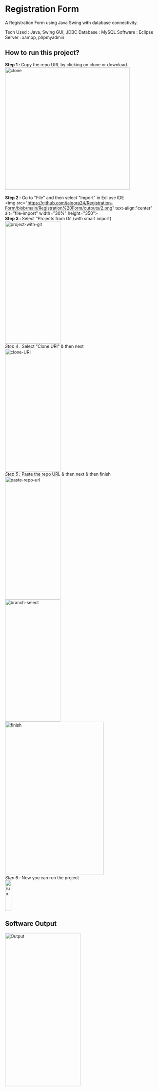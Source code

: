 # Registration Form
A Registration Form using Java Swing with database connectivity.

Tech Used : Java, Swing GUI, JDBC
Database : MySQL
Software : Eclipse
Server : xampp, phpmyadmin

## How to run this project?

**Step 1 :** Copy the repo URL by clicking on clone or download.<br>
<img src="https://github.com/jaigora24/Registration-Form/blob/main/Registration%20Form/outputs/1.PNG" alt="clone" width="90%" height="400"><br><br>
**Step 2 :**  Go to "File" and then select "Import" in Eclipse IDE<br>
<img src="https://github.com/jaigora24/Registration-Form/blob/main/Registration%20Form/outputs/2.png" text-align:"center" alt="file-import" width="30%" height="350"><br>
**Step 3 :** Select "Projects from Git (with smart import)<br>
<img src="https://github.com/jaigora24/Registration-Form/blob/main/Registration%20Form/outputs/3.PNG" alt="project-with-git" width="60%" height="400"><br>
*Step 4 :* Select "Clone URI" & then next<br>
<img src="https://github.com/jaigora24/Registration-Form/blob/main/Registration%20Form/outputs/4.PNG" alt="clone-URI" width="60%" height="400"><br>
*Step 5 :* Paste the repo URL & then next & then finish<br>
<img src="https://github.com/jaigora24/Registration-Form/blob/main/Registration%20Form/outputs/5.PNG" alt="paste-repo-url" width="60%" height="400"><br>
<img src="https://github.com/jaigora24/Registration-Form/blob/main/Registration%20Form/outputs/6.PNG" alt="branch-select" width="60%" height="400"><br>
<img src="https://github.com/jaigora24/Registration-Form/blob/main/Registration%20Form/outputs/7.PNG" alt="finish" width="80%" height="500"><br>
*Step 6 :* Now you can run the project<br>
<img src="https://github.com/jaigora24/Registration-Form/blob/main/Registration%20Form/outputs/8.PNG" alt="run" width="20%" height="100"><br>

## Software Output
<img src="https://github.com/jaigora24/Registration-Form/blob/main/Registration%20Form/outputs/output.PNG" alt="Output" width="70%" height="500">

